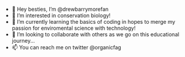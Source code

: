 - 👋 Hey besties, I’m @drewbarrymorefan
- 👀 I’m interested in conservation biology!
- 🌱 I’m currently learning the basics of coding in hopes to merge my passion for enviromental science with technology!
- 💞️ I’m looking to collaborate with others as we go on this educational journey...
- 📫 You can reach me on twitter @organicfag 

<!---
drewbarrymorefan/drewbarrymorefan is a ✨ special ✨ repository because its `README.md` (this file) appears on your GitHub profile.
You can click the Preview link to take a look at your changes.
--->
